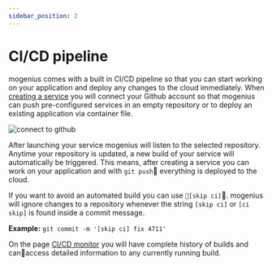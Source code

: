 ```yaml
---
sidebar_position: 2
---
```


# CI/CD pipeline

mogenius comes with a built in CI/CD pipeline so that you can start working on your application and deploy any changes to the cloud immediately.
When [creating a service](#) you will connect your Github account so that mogenius can push pre-configured services in an empty repository or to deploy an existing application via container file.

![connect to github](https://api.mogenius.com/file/id/88626d92-fa15-4d9e-8598-6a914daa633c)

After launching your service mogenius will listen to the selected repository. Anytime your repository is updated, a new build of your service will automatically be triggered.
This means, after creating a service you can work on your application and with `git push` everything is deployed to the cloud.

If you want to avoid an automated build you can use `[skip ci]`. mogenius will ignore changes to a repository whenever the string `[skip ci]` or `[ci skip]` is found inside a commit message.  

**Example:** `git commit -m '[skip ci] fix 4711'`

On the page [CI/CD monitor](./../mogenius-platform/ci-cd-monitor.md) you will have complete history of builds and canaccess detailed information to any currently running build.